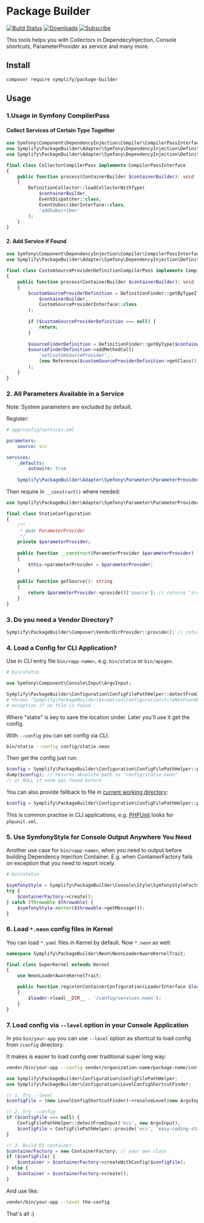 # Package Builder

[![Build Status](https://img.shields.io/travis/Symplify/PackageBuilder/master.svg?style=flat-square)](https://travis-ci.org/Symplify/PackageBuilder)
[![Downloads](https://img.shields.io/packagist/dt/symplify/package-builder.svg?style=flat-square)](https://packagist.org/packages/symplify/package-builder)
[![Subscribe](https://img.shields.io/badge/subscribe-to--releases-green.svg?style=flat-square)](https://libraries.io/packagist/symplify%2Fpackage-builder)


This tools helps you with Collectors in DependecyInjection, Console shortcuts, ParameterProvider as service and many more.


## Install

```bash
composer require symplify/package-builder
```

## Usage

### 1.Usage in Symfony CompilerPass

#### Collect Services of Certain Type Together

```php
use Symfony\Component\DependencyInjection\Compiler\CompilerPassInterface;
use Symplify\PackageBuilder\Adapter\Symfony\DependencyInjection\DefinitionFinder;
use Symplify\PackageBuilder\Adapter\Symfony\DependencyInjection\DefinitionCollector;

final class CollectorCompilerPass implements CompilerPassInterface
{
    public function process(ContainerBuilder $containerBuilder): void
    {
        DefinitionCollector::loadCollectorWithType(
            $containerBuilder,
            EventDispatcher::class,
            EventSubscriberInterface::class,
            'addSubscriber'
        );
    }
}
```


#### 2. Add Service if Found


```php
use Symfony\Component\DependencyInjection\Compiler\CompilerPassInterface;
use Symplify\PackageBuilder\Adapter\Symfony\DependencyInjection\DefinitionFinder;

final class CustomSourceProviderDefinitionCompilerPass implements CompilerPassInterface
{
    public function process(ContainerBuilder $containerBuilder): void
    {
        $customSourceProviderDefinition = DefinitionFinder::getByTypeIfExists(
            $containerBuilder,
            CustomSourceProviderInterface::class
        );
        
        if ($customSourceProviderDefinition === null) {
            return;
        }
        
        $sourceFinderDefinition = DefinitionFinder::getByType($containerBuilder, SourceFinder::class);
        $sourceFinderDefinition->addMethodCall(
            'setCustomSourceProvider',
            [new Reference($customSourceProviderDefinition->getClass())]
        );
    }
}
```


### 2. All Parameters Available in a Service

Note: System parameters are excluded by default.

Register: 

```yml
# app/config/services.yml

parameters:
    source: src 

services:
    _defaults:
        autowire: true
    
    Symplify\PackageBuilder\Adapter\Symfony\Parameter\ParameterProvider: ~
```

Then require in `__construct()` where needed:

```php
use Symplify\PackageBuilder\Adapter\Symfony\Parameter\ParameterProvider;

final class StatieConfiguration
{
    /**
     * @var ParameterProvider
     */
    private $parameterProvider;
    
    public function __construct(ParameterProvider $parameterProvider)
    {
        $this->parameterProvider = $parameterProvider;
    }
    
    public function getSource(): string
    {
        return $parameterProvider->provide()['source']; // returns "src"
    }
}
```


### 3. Do you need a Vendor Directory?

```php
Symplify\PackageBuilder\Composer\VendorDirProvider::provide(); // return path to vendor directory
```

### 4. Load a Config for CLI Application?

Use in CLI entry file `bin/<app-name>`, e.g. `bin/statie` or `bin/apigen`. 
  
```php
# bin/statie

use Symfony\Component\Console\Input\ArgvInput;

Symplify\PackageBuilder\Configuration\ConfigFilePathHelper::detectFromInput('statie', new ArgvInput);
# throws "Symplify\PackageBuilder\Exception\Configuration\FileNotFoundException" 
# exception if no file is found
```

Where "statie" is key to save the location under. Later you'll use it get the config.  

With `--config` you can set config via CLI.

```bash
bin/statie --config config/statie.neon
```

Then get the config just run:

```php
$config = Symplify\PackageBuilder\Configuration\ConfigFilePathHelper::provide('statie');
dump($config); // returns absolute path to "config/statie.neon"
// or NULL if none was found before
```

You can also provide fallback to file in [current working directory](http://php.net/manual/en/function.getcwd.php):

```php
$config = Symplify\PackageBuilder\Configuration\ConfigFilePathHelper::provide('statie', 'statie.neon');
```

This is common practise in CLI applications, e.g. [PHPUnit](https://phpunit.de/) looks for `phpunit.xml`.


### 5. Use SymfonyStyle for Console Output Anywhere You Need

Another use case for `bin/<app-name>`, when you need to output before building Dependency Injection Container. E.g. when ContainerFactory fails on exception that you need to report nicely.    
 
```php
# bin/statie 

$symfonyStyle = Symplify\PackageBuilder\Console\Style\SymfonyStyleFactory::create();
try {
    $containerFactory->create();
} catch (Throwable $throwable) {
    $symfonyStyle->error($throwable->getMessage());
}
```


### 6. Load `*.neon` config files in Kernel
 
You can load `*.yaml` files in Kernel by default. Now `*.neon` as well:
  
```php
namespace Symplify\PackageBuilder\Neon\NeonLoaderAwareKernelTrait;

final class SuperKernel extends Kernel
{
    use NeonLoaderAwareKernelTrait;

    public function registerContainerConfiguration(LoaderInterface $loader): void
    {
        $loader->load(__DIR__ . '/config/services.neon');
    }
}
````

### 7. Load config via `--level` option in your Console Application


In you `bin/your-app` you can use `--level` option as shortcut to load config from `/config` directory. 

It makes is easier to load config over traditional super long way: 

```bash
vendor/bin/your-app --config vendor/organization-name/package-name/config/subdirectory/the-config.yml
```

```php
use Symplify\PackageBuilder\Configuration\ConfigFilePathHelper;
use Symplify\PackageBuilder\Configuration\LevelConfigShortcutFinder;

// 1. Try --level
$configFile = (new LevelConfigShortcutFinder)->resolveLevel(new ArgvInput, __DIR__ . '/../config/');

// 2. try --config
if ($configFile === null) {
    ConfigFilePathHelper::detectFromInput('ecs', new ArgvInput);
    $configFile = ConfigFilePathHelper::provide('ecs', 'easy-coding-standard.neon');
}

// 3. Build DI container
$containerFactory = new ContainerFactory; // your own class
if ($configFile) {
    $container = $containerFactory->createWithConfig($configFile);
} else {
    $container = $containerFactory->create();
}
```

And use like:

```bash
vendor/bin/your-app --level the-config
```


That's all :)
